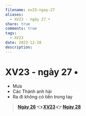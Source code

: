 ```yaml
---
filename: xv23-ngay-27
aliases:
  - XV23 - ngày 27 •
share: true
comments: true
tags:
  - XV23
date: 2023-12-28
description: 
---
```

# XV23 - ngày 27 •   
- Mưa  
- Các Thánh anh hài  
- Ra đi không có tiền trong tay  
  
> **[Ngày 26](./xv23-ngay-26.md) 👈 [XV23](./xuyen-viet-2023.md) 👉 [Ngày 28](./xv23-ngay-28.md)**